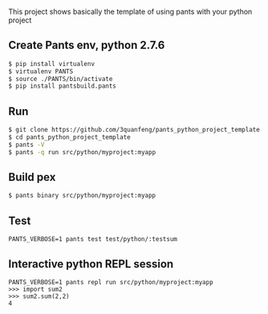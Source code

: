 This project shows basically the template of using pants with your python project 

## Create Pants env, python 2.7.6
```bash
$ pip install virtualenv
$ virtualenv PANTS
$ source ./PANTS/bin/activate
$ pip install pantsbuild.pants
```

## Run
```bash
$ git clone https://github.com/3quanfeng/pants_python_project_template.git
$ cd pants_python_project_template
$ pants -V
$ pants -q run src/python/myproject:myapp
```
## Build pex
```bash
$ pants binary src/python/myproject:myapp
```

## Test
```
PANTS_VERBOSE=1 pants test test/python/:testsum
```

## Interactive python REPL session
```
PANTS_VERBOSE=1 pants repl run src/python/myproject:myapp
>>> import sum2
>>> sum2.sum(2,2)
4
```
